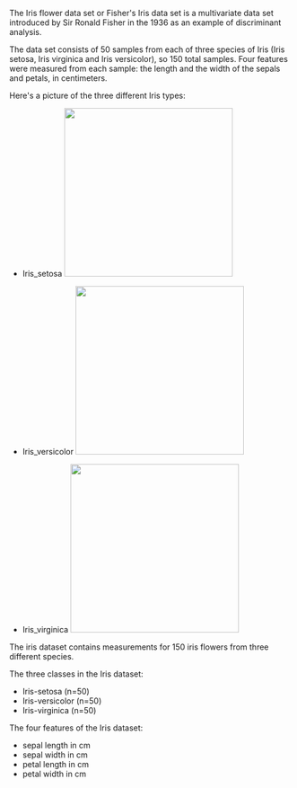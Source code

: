 The Iris flower data set or Fisher's Iris data set is a multivariate data set introduced by Sir Ronald Fisher in the 1936 as an example of discriminant analysis.

The data set consists of 50 samples from each of three species of Iris (Iris setosa, Iris virginica and Iris versicolor), so 150 total samples. Four features were measured from each sample: the length and the width of the sepals and petals, in centimeters.

Here's a picture of the three different Iris types:

- Iris_setosa <img src="http://upload.wikimedia.org/wikipedia/commons/5/56/Kosaciec_szczecinkowaty_Iris_setosa.jpg" width="300" height="300">

- Iris_versicolor <img src="http://upload.wikimedia.org/wikipedia/commons/4/41/Iris_versicolor_3.jpg" width="300" height="300">

- Iris_virginica <img src="http://upload.wikimedia.org/wikipedia/commons/9/9f/Iris_virginica.jpg" width="300" height="300">


The iris dataset contains measurements for 150 iris flowers from three different species.

The three classes in the Iris dataset:
- Iris-setosa (n=50)
- Iris-versicolor (n=50)
- Iris-virginica (n=50)

The four features of the Iris dataset:
- sepal length in cm
- sepal width in cm
- petal length in cm
- petal width in cm
